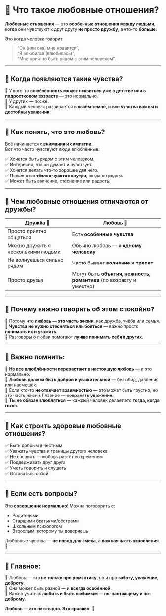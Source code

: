 # 💞 Что такое любовные отношения?

**Любовные отношения** — это **особенные отношения между людьми**, когда они чувствуют к друг другу **не просто дружбу**, а что-то **больше**.  

Это когда человек говорит:  
> “Он (или она) мне нравится”,  
> “Я влюбился (влюбилась)”,  
> “Мне приятно быть рядом с этим человеком”.

---

## 🌱 Когда появляются такие чувства?

🔹 У кого-то **влюблённость может появиться уже в детстве или в подростковом возрасте** — это нормально.  
🔹 У других — позже.  
🔹 Каждый человек развивается **в своём темпе**, и **все чувства важны и достойны уважения**.

---

## 💖 Как понять, что это любовь?

Всё начинается с **внимания и симпатии**.  
Вот что часто чувствуют люди влюблённые:

✅ Хочется быть рядом с этим человеком.  
✅ Интересно, что он думает и чувствует.  
✅ Хочется делать что-то хорошее для него.  
✅ Появляется **тёплое чувство внутри**, когда он рядом.  
✅ Может быть волнение, стеснение или радость.

---

## 🤗 Чем любовные отношения отличаются от дружбы?

| Дружба 🤝 | Любовь 💞 |
|-----------|-------------|
| Просто приятно общаться | Есть **особенные чувства** |
| Можно дружить с несколькими людьми | Обычно любовь — к **одному человеку** |
| Не волнуешься сильно рядом | Часто бывает **волнение и трепет** |
| Просто друзья | Могут быть **объятия, нежность, романтика** (по возрасту и уместно) |

---

## 🧠 Почему важно говорить об этом спокойно?

🔹 Потому что **любовь — это часть жизни**, как дружба, учёба или семья.  
🔹 **Чувства не нужно стесняться или бояться** — важно просто **понимать их и уважать**.  
🔹 Разговоры о любви помогают **лучше понимать себя и других**.

---

## 🛑 Важно помнить:

🔸 **Не все влюблённости перерастают в настоящую любовь** — и это нормально.  
🔸 **Любовь должна быть доброй и уважительной** — без обид, давления или насмешек.  
🔸 Если кто-то **не отвечает взаимностью** — это может быть грустно, но это часть жизни. Главное — **сохранять уважение**.  
🔸 **Ты не обязан влюбляться** — каждый человек делает это **тогда, когда готов**.

---

## 🧡 Как строить здоровые любовные отношения?

✅ Быть добрым и честным  
✅ Уважать чувства и границы другого человека  
✅ Не спешить — любовь растёт со временем  
✅ Поддерживать друг друга  
✅ Уметь говорить и слушать  
✅ Оставаться собой  

---

## 📌 Если есть вопросы?

Это **совершенно нормально**! Можно поговорить с:
- Родителями  
- Старшими братьями/сёстрами  
- Школьным психологом  
- Взрослым, которому ты доверяешь  

Любовные чувства — **не повод для смеха**, а **важная часть взросления**. 💫

---

## 🌟 Главное:

🔹 Любовь — это **не только про романтику**, но и про **заботу, уважение, доброту**.  
🔹 Она может быть разной — и **всегда особенной**.  
🔹 Важно учиться **любить и быть любимым — по-настоящему и по-доброму**.

**Любовь — это не стыдно. Это красиво.** 💖

